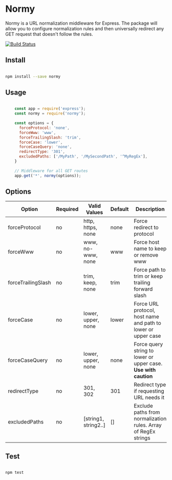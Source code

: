 # Normy
Normy is a URL normalization middleware for Express.  The package will allow you to configure normalization rules and then universally 
redirect any GET request that doesn't follow the rules.

[![Build Status](https://travis-ci.org/knopperchopper/normy.svg?branch=master)](https://travis-ci.org/knopperchopper/normy)

## Install

```bash

npm install --save normy

```

## Usage

```javascript

    const app = require('express');
    const normy = require('normy');
    
    const options = {
      forceProtocol: 'none',
      forceWww: 'www',
      forceTrailingSlash: 'trim',
      forceCase: 'lower',
      forceCaseQuery: 'none',
      redirectType: '301',
      excludedPaths: ['/MyPath', '/MySecondPath', '^MyRegEx'],
    }
    
    // Middleware for all GET routes
    app.get('*', normy(options));

```

## Options

| Option                | Required | Valid Values          | Default | Description                       |
| --------------------- | -------- | --------------------- | ------- | --------------------------------- |
| forceProtocol         | no       | http, https, none     | none    | Force redirect to protocol   |
| forceWww              | no       | www, no-www, none     | www     | Force host name to keep or remove www |
| forceTrailingSlash    | no       | trim, keep, none      | trim    | Force path to trim or keep trailing forward slash |
| forceCase             | no       | lower, upper, none    | lower   | Force URL protocol, host name and path to lower or upper case |
| forceCaseQuery        | no       | lower, upper, none    | none    | Force query string to lower or upper case.  **Use with caution** |
| redirectType          | no       | 301, 302              | 301     | Redirect type if requesting URL needs it |
| excludedPaths         | no       | [string1, string2..]  | []      | Exclude paths from normalization rules.  Array of RegEx strings |


## Test

```bash

npm test

```